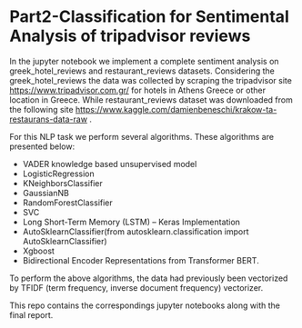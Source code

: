 # Part2-Classification for Sentimental Analysis of tripadvisor reviews

In the jupyter notebook we implement a complete sentiment analysis on greek_hotel_reviews and restaurant_reviews datasets. Considering the greek_hotel_reviews the data was collected by scraping the tripadvisor site https://www.tripadvisor.com.gr/ for hotels in Athens Greece or other location in Greece. While restaurant_reviews dataset was downloaded from the following site https://www.kaggle.com/damienbeneschi/krakow-ta-restaurans-data-raw .

For this NLP task we perform several algorithms. These algorithms are presented below:
- VADER knowledge based unsupervised model
- LogisticRegression
- KNeighborsClassifier
- GaussianNB
- RandomForestClassifier
- SVC
- Long Short-Term Memory (LSTM) – Keras Implementation
- AutoSklearnClassifier(from autosklearn.classification import AutoSklearnClassifier)
- Xgboost
- Bidirectional Encoder Representations from Transformer BERT.

To perform the above algorithms, the data had previously been vectorized by TFIDF (term frequency, inverse document frequency) vectorizer.

This repo contains the correspondings jupyter notebooks along with the final report.

